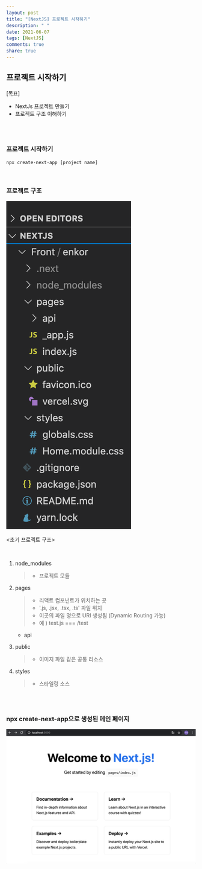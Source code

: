 ```yaml
---
layout: post
title: "[NextJS] 프로젝트 시작하기"
description: " "
date: 2021-06-07
tags: [NextJS]
comments: true
share: true
---
```


## 프로젝트 시작하기

[목표]

- NextJs 프로젝트 만들기
- 프로젝트 구조 이해하기


<br>
<br>

### 프로젝트 시작하기

```bash
npx create-next-app [project name]
```

<br>

### 프로젝트 구조 

![](./imgs/프로젝트_구조.png)

<초기 프로젝트 구조>


<br>

1. node_modules
    > - 프로젝트 모듈
2. pages 
    >  - 리액트 컴포넌트가 위치하는 곳
    >  - '.js, .jsx, .tsx, .ts' 파일 위치
    > - 이곳의 파일 명으로 URI 생성됨 (Dynamic Routing 가능)
    > - 예 ) test.js === /test 
    - api


3. public
    > - 이미지 파일 같은 공통 리소스

4. styles
    > - 스타일링 소스




<br >
<br >

### npx create-next-app으로 생성된 메인 페이지 

![](./imgs/main.png)


